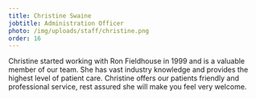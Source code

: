 ```yaml
---
title: Christine Swaine
jobtitle: Administration Officer
photo: /img/uploads/staff/christine.png
order: 16
---
```


Christine started working with Ron Fieldhouse in 1999 and is a valuable member of our team. She has vast industry knowledge and provides the highest level of patient care. Christine offers our patients friendly and professional service, rest assured she will make you feel very welcome.

